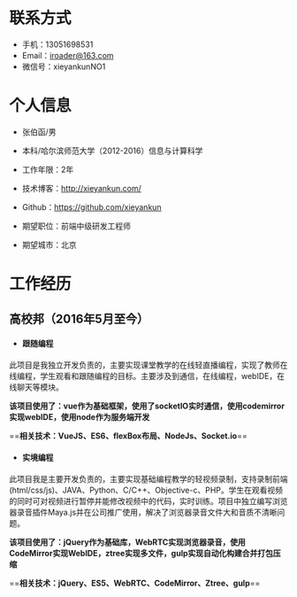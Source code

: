 # 联系方式

- 手机：13051698531
- Email：iroader@163.com
- 微信号：xieyankunNO1

# 个人信息

 - 张伯函/男
 - 本科/哈尔滨师范大学（2012-2016）信息与计算科学
 - 工作年限：2年
 - 技术博客：http://xieyankun.com/
 - Github：https://github.com/xieyankun

 - 期望职位：前端中级研发工程师
 - 期望城市：北京

# 工作经历

## 高校邦（2016年5月至今）

- #### 跟随编程

此项目是我独立开发负责的，主要实现课堂教学的在线轻直播编程，实现了教师在线编程，学生观看和跟随编程的目标。主要涉及到通信，在线编程，webIDE，在线聊天等模块。

**该项目使用了：vue作为基础框架，使用了socketIO实时通信，使用codemirror实现webIDE，使用node作为服务端开发**

==**相关技术：VueJS、ES6、flexBox布局、NodeJs、Socket.io**==

- #### 实境编程

此项目我是主要开发负责的，主要实现基础编程教学的轻视频录制，支持录制前端(html/css/js)、JAVA、Python、C/C++、Objective-c、PHP。学生在观看视频的同时可对视频进行暂停并能修改视频中的代码，实时训练。项目中独立编写浏览器录音插件Maya.js并在公司推广使用，解决了浏览器录音文件大和音质不清晰问题。

**该项目使用了：jQuery作为基础库，WebRTC实现浏览器录音，使用CodeMirror实现WebIDE，ztree实现多文件，gulp实现自动化构建合并打包压缩**


==**相关技术：jQuery、ES5、WebRTC、CodeMirror、Ztree、gulp**==

















